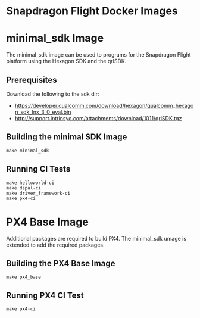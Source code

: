 # Snapdragon Flight Docker Images

# minimal_sdk Image

The minimal_sdk image can be used to programs for the Snapdragon Flight
platform using the Hexagon SDK and the qrlSDK.

## Prerequisites

Download the following to the sdk dir:
- https://developer.qualcomm.com/download/hexagon/qualcomm_hexagon_sdk_lnx_3_0_eval.bin
- http://support.intrinsyc.com/attachments/download/1011/qrlSDK.tgz

## Building the minimal SDK Image ##

```
make minimal_sdk

```
## Running CI Tests ##

```
make helloworld-ci
make dspal-ci
make driver_framework-ci
make px4-ci
```

# PX4 Base Image ##

Additional packages are required to build PX4. The minimal_sdk umage is extended to add the required packages.

## Building the PX4 Base Image ##

```
make px4_base

```

## Running PX4 CI Test ##

```
make px4-ci
```
